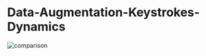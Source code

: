 # Data-Augmentation-Keystrokes-Dynamics



![comparison](https://user-images.githubusercontent.com/19922252/229303596-d0b17e34-a491-40d6-adc2-02347b1bd5fc.png)
